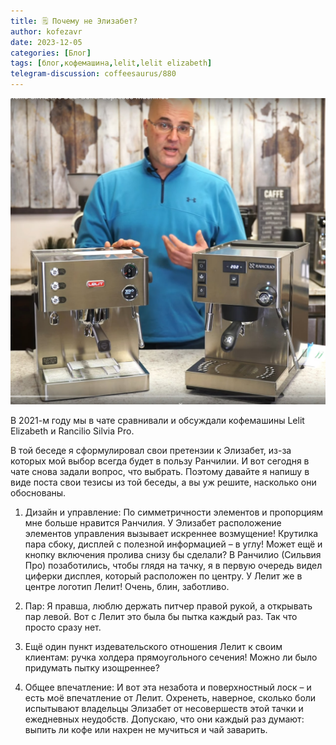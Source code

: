 ```yaml
---
title: 🗒 Почему не Элизабет?
author: kofezavr
date: 2023-12-05
categories: [Блог]
tags: [блог,кофемашина,lelit,lelit elizabeth]
telegram-discussion: coffeesaurus/880
--- 
```

![Почему не Элизабет?](/assets/img/posts/23/12/elizabeth.jpg)

В 2021-м году мы в чате сравнивали и обсуждали кофемашины Lelit Elizabeth и Rancilio Silvia Pro.

В той беседе я сформулировал свои претензии к Элизабет, из-за которых мой выбор всегда будет в пользу Ранчилии. И вот сегодня в чате снова задали вопрос, что выбрать. Поэтому давайте я напишу в виде поста свои тезисы из той беседы, а вы уж решите, насколько они обоснованы.

1. Дизайн и управление: По симметричности элементов и пропорциям мне больше нравится Ранчилия. У Элизабет расположение элементов управления вызывает искреннее возмущение! Крутилка пара сбоку, дисплей с полезной информацией – в углу! Может ещё и кнопку включения пролива снизу бы сделали? В Ранчилио (Сильвия Про) позаботились, чтобы глядя на тачку, я в первую очередь видел циферки дисплея, который расположен по центру. У Лелит же в центре логотип Лелит! Очень, блин, заботливо.

2. Пар: Я правша, люблю держать питчер правой рукой, а открывать пар левой. Вот с Лелит это была бы пытка каждый раз. Так что просто сразу нет.

3. Ещё один пункт издевательского отношения Лелит к своим клиентам: ручка холдера прямоугольного сечения! Можно ли было придумать пытку изощреннее?

4. Общее впечатление: И вот эта незабота и поверхностный лоск – и есть моё впечатление от Лелит. Охренеть, наверное, сколько боли испытывают владельцы Элизабет от несовершеств этой тачки и ежедневных неудобств. Допускаю, что они каждый раз думают: выпить ли кофе или нахрен не мучиться и чай заварить.